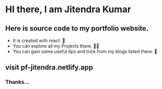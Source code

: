 # HI there, I am Jitendra Kumar
## Here is source code to my portfolio website.
- It is created with react. 💙️
- You can explore all my Projects there. 👩‍💻️
- You can gain some useful tips and trick from my blogs listed there. 📖️

## visit pf-jitendra.netlify.app  
### Thanks...
